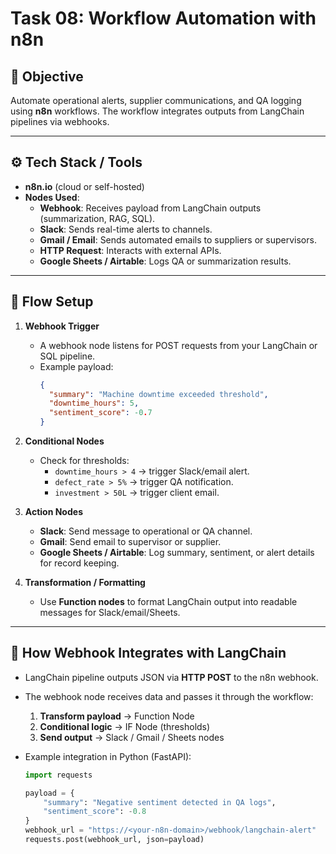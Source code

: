 # Task 08: Workflow Automation with n8n

## 📌 Objective
Automate operational alerts, supplier communications, and QA logging using **n8n** workflows. The workflow integrates outputs from LangChain pipelines via webhooks.

---

## ⚙️ Tech Stack / Tools
- **n8n.io** (cloud or self-hosted)  
- **Nodes Used**:
  - **Webhook**: Receives payload from LangChain outputs (summarization, RAG, SQL).  
  - **Slack**: Sends real-time alerts to channels.  
  - **Gmail / Email**: Sends automated emails to suppliers or supervisors.  
  - **HTTP Request**: Interacts with external APIs.  
  - **Google Sheets / Airtable**: Logs QA or summarization results.  

---

## 🔹 Flow Setup
1. **Webhook Trigger**
   - A webhook node listens for POST requests from your LangChain or SQL pipeline.
   - Example payload:
     ```json
     {
       "summary": "Machine downtime exceeded threshold",
       "downtime_hours": 5,
       "sentiment_score": -0.7
     }
     ```

2. **Conditional Nodes**
   - Check for thresholds:
     - `downtime_hours > 4` → trigger Slack/email alert.
     - `defect_rate > 5%` → trigger QA notification.
     - `investment > 50L` → trigger client email.

3. **Action Nodes**
   - **Slack**: Send message to operational or QA channel.
   - **Gmail**: Send email to supervisor or supplier.
   - **Google Sheets / Airtable**: Log summary, sentiment, or alert details for record keeping.

4. **Transformation / Formatting**
   - Use **Function nodes** to format LangChain output into readable messages for Slack/email/Sheets.

---

## 🔹 How Webhook Integrates with LangChain
- LangChain pipeline outputs JSON via **HTTP POST** to the n8n webhook.  
- The webhook node receives data and passes it through the workflow:
  1. **Transform payload** → Function Node  
  2. **Conditional logic** → IF Node (thresholds)  
  3. **Send output** → Slack / Gmail / Sheets nodes  

- Example integration in Python (FastAPI):
  ```python
  import requests

  payload = {
      "summary": "Negative sentiment detected in QA logs",
      "sentiment_score": -0.8
  }
  webhook_url = "https://<your-n8n-domain>/webhook/langchain-alert"
  requests.post(webhook_url, json=payload)
